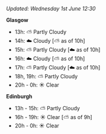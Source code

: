 *Updated: Wednesday 1st June 12:30*

**Glasgow**

* 13h: :partly_sunny: Partly Cloudy
* 14h: :cloud: Cloudy [:partly_sunny: as of 10h]
* 15h: :partly_sunny: Partly Cloudy [:cloud: as of 10h]
* 16h: :cloud: Cloudy [:partly_sunny: as of 10h]
* 17h: :partly_sunny: Partly Cloudy [:cloud: as of 10h]
* 18h, 19h: :partly_sunny: Partly Cloudy
* 20h - 0h: :sunny: Clear

**Edinburgh**

* 13h - 15h: :partly_sunny: Partly Cloudy
* 16h - 19h: :sunny: Clear [:partly_sunny: as of 9h]
* 20h - 0h: :sunny: Clear
